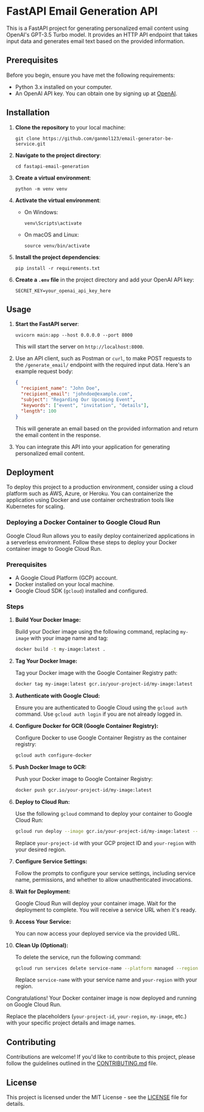 # FastAPI Email Generation API

This is a FastAPI project for generating personalized email content using OpenAI's GPT-3.5 Turbo model. It provides an HTTP API endpoint that takes input data and generates email text based on the provided information.

## Prerequisites

Before you begin, ensure you have met the following requirements:

- Python 3.x installed on your computer.
- An OpenAI API key. You can obtain one by signing up at [OpenAI](https://beta.openai.com/signup/).

## Installation

1. **Clone the repository** to your local machine:

   ```shell
   git clone https://github.com/ganmol123/email-generator-be-service.git
   ```

2. **Navigate to the project directory**:

   ```shell
   cd fastapi-email-generation
   ```

3. **Create a virtual environment**:

   ```shell
   python -m venv venv
   ```

4. **Activate the virtual environment**:

   - On Windows:

     ```shell
     venv\Scripts\activate
     ```

   - On macOS and Linux:

     ```shell
     source venv/bin/activate
     ```

5. **Install the project dependencies**:

   ```shell
   pip install -r requirements.txt
   ```

6. **Create a `.env` file** in the project directory and add your OpenAI API key:

   ```shell
   SECRET_KEY=your_openai_api_key_here
   ```

## Usage

1. **Start the FastAPI server**:

   ```shell
   uvicorn main:app --host 0.0.0.0 --port 8000
   ```

   This will start the server on `http://localhost:8000`.

2. Use an API client, such as Postman or `curl`, to make POST requests to the `/generate_email/` endpoint with the required input data. Here's an example request body:

   ```json
   {
     "recipient_name": "John Doe",
     "recipient_email": "johndoe@example.com",
     "subject": "Regarding Our Upcoming Event",
     "keywords": ["event", "invitation", "details"],
     "length": 100
   }
   ```

   This will generate an email based on the provided information and return the email content in the response.

3. You can integrate this API into your application for generating personalized email content.

## Deployment

To deploy this project to a production environment, consider using a cloud platform such as AWS, Azure, or Heroku. You can containerize the application using Docker and use container orchestration tools like Kubernetes for scaling.

### Deploying a Docker Container to Google Cloud Run

Google Cloud Run allows you to easily deploy containerized applications in a serverless environment. Follow these steps to deploy your Docker container image to Google Cloud Run.

### Prerequisites

- A Google Cloud Platform (GCP) account.
- Docker installed on your local machine.
- Google Cloud SDK (`gcloud`) installed and configured.

### Steps

1. **Build Your Docker Image:**

   Build your Docker image using the following command, replacing `my-image` with your image name and tag:

   ```bash
   docker build -t my-image:latest .
   ```

2. **Tag Your Docker Image:**

   Tag your Docker image with the Google Container Registry path:

   ```bash
   docker tag my-image:latest gcr.io/your-project-id/my-image:latest
   ```

3. **Authenticate with Google Cloud:**

   Ensure you are authenticated to Google Cloud using the `gcloud auth` command. Use `gcloud auth login` if you are not already logged in.

4. **Configure Docker for GCR (Google Container Registry):**

   Configure Docker to use Google Container Registry as the container registry:

   ```bash
   gcloud auth configure-docker
   ```

5. **Push Docker Image to GCR:**

   Push your Docker image to Google Container Registry:

   ```bash
   docker push gcr.io/your-project-id/my-image:latest
   ```

6. **Deploy to Cloud Run:**

   Use the following `gcloud` command to deploy your container to Google Cloud Run:

   ```bash
   gcloud run deploy --image gcr.io/your-project-id/my-image:latest --platform managed --region your-region
   ```

   Replace `your-project-id` with your GCP project ID and `your-region` with your desired region.

7. **Configure Service Settings:**

   Follow the prompts to configure your service settings, including service name, permissions, and whether to allow unauthenticated invocations.

8. **Wait for Deployment:**

   Google Cloud Run will deploy your container image. Wait for the deployment to complete. You will receive a service URL when it's ready.

9. **Access Your Service:**

   You can now access your deployed service via the provided URL.

10. **Clean Up (Optional):**

    To delete the service, run the following command:

    ```bash
    gcloud run services delete service-name --platform managed --region your-region
    ```

    Replace `service-name` with your service name and `your-region` with your region.

Congratulations! Your Docker container image is now deployed and running on Google Cloud Run.

Replace the placeholders (`your-project-id`, `your-region`, `my-image`, etc.) with your specific project details and image names.



## Contributing

Contributions are welcome! If you'd like to contribute to this project, please follow the guidelines outlined in the [CONTRIBUTING.md](CONTRIBUTING.md) file.

## License

This project is licensed under the MIT License - see the [LICENSE](LICENSE) file for details.
